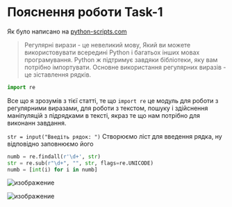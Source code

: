 #  Пояснення роботи Task-1

Як було написано на [python-scripts.com ](https://python-scripts.com/import-re-regular-expression) 
>Регулярні вирази - це невеликий мову, Який ви можете використовувати всередині Python і багатьох інших мовах програмування. Python ж підтримує завдяки бібліотеки, яку вам потрібно імпортувати. Основне використання регулярних виразів - це зіставлення рядків.

```python
import re
```

Все що я зрозумів з тієї статті, те що `import re` це модуль для роботи з регулярними виразами, для роботи з текстом, пошуку і здійснення маніпуляцій з підрядками в тексті, якраз те що нам потрібно для виконанн завдання.


 `str = input("Введіть рядок: ")`
 Створюємо ліст для введення рядка, ну відповідно заповнюємо його

 ```python
numb = re.findall(r'\d+', str)
str = re.sub(r"\d+", "", str, flags=re.UNICODE)
numb = [int(i) for i in numb]
```

![изображение](https://user-images.githubusercontent.com/50421230/124450539-3557b600-dd8d-11eb-9022-50382b1dc5fc.png)

![изображение](https://user-images.githubusercontent.com/50421230/124453882-7e5d3980-dd90-11eb-93c9-6d60e7b5ddd6.png)

